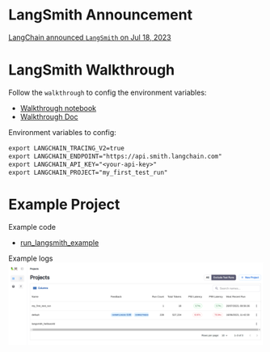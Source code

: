 
# LangSmith Announcement
  [LangChain announced `LangSmith` on Jul 18, 2023](https://blog.langchain.dev/announcing-langsmith/)

# LangSmith Walkthrough

Follow the `walkthrough` to config the environment variables:
- [Walkthrough notebook](https://github.com/hwchase17/langchain/blob/master/docs/extras/guides/langsmith/walkthrough.ipynb)
- [Walkthrough Doc](https://python.langchain.com/docs/guides/langsmith/walkthrough)

Environment variables to config:
```text
export LANGCHAIN_TRACING_V2=true
export LANGCHAIN_ENDPOINT="https://api.smith.langchain.com"
export LANGCHAIN_API_KEY="<your-api-key>"
export LANGCHAIN_PROJECT="my_first_test_run"
```

# Example Project 
Example code
- [run_langsmith_example](run_langsmith_example.py)

Example logs
![LangSmith Project](langsmith_projects.png)








